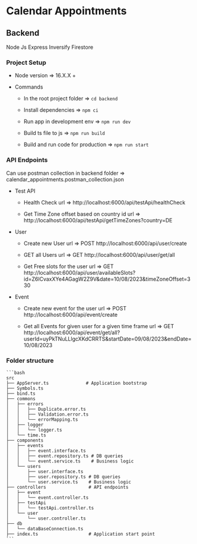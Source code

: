 # Calendar Appointments


## Backend
Node Js
Express
Inversify
Firestore

### Project Setup

* Node version => 16.X.X +

* Commands
    - In the root project folder => ```cd backend```

    - Install dependencies => ```npm ci```

    - Run app in development env => ```npm run dev```

    - Build ts file to js => ```npm run build```

    - Build and run code for production => ```npm run start```

### API Endpoints

Can use postman collection in backend folder => calendar_appointments.postman_collection.json

* Test API

    - Health Check
    url => http://localhost:6000/api/testApi/healthCheck

    - Get Time Zone offset based on country id
    url => http://localhost:6000/api/testApi/getTimeZones?country=DE
    
* User

    - Create new User
    url => POST http://localhost:6000/api/user/create

    - GET all Users
    url => GET http://localhost:6000/api/user/get/all

    - Get Free slots for the user
    url => GET http://localhost:6000/api/user/availableSlots?id=Z6lCvaxXYe4AGagW2Z9V&date=10/08/2023&timeZoneOffset=330

* Event 

    - Create new event for the user
    url => POST http://localhost:6000/api/event/create

    - Get all Events for given user for a given time frame
    url => GET http://localhost:6000/api/event/get/all?userId=uyPkTNuLLlgcXKdCRRTS&startDate=09/08/2023&endDate=10/08/2023
    
### Folder structure

    ```bash
    src
    ├── AppServer.ts              # Application bootstrap
    ├── Symbols.ts
    ├── bind.ts
    ├── commons
    │   ├── errors
    │   │   ├── Duplicate.error.ts
    │   │   ├── Validation.error.ts
    │   │   └── errorMapping.ts
    │   ├── logger
    │   │   └── logger.ts
    │   └── time.ts
    ├── components
    │   ├── events
    │   │   ├── event.interface.ts
    │   │   ├── event.repository.ts # DB queries
    │   │   └── event.service.ts    # Business logic
    │   └── users
    │       ├── user.interface.ts
    │       ├── user.repository.ts # DB queries
    │       └── user.service.ts    # Business logic
    ├── controllers                # API endpoints
    │   ├── event
    │   │   └── event.controller.ts
    │   ├── testApi
    │   │   └── testApi.controller.ts
    │   └── user
    │       └── user.controller.ts
    ├── db
    │   └── dataBaseConnection.ts 
    ├── index.ts                   # Application start point
    ```

